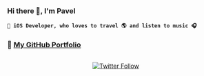 ### Hi there 👋, I'm Pavel

**` iOS Developer, who loves to travel 🌎 and listen to music 🎧`**

### 💼 **[My GitHub Portfolio](https://github.com/paulmaxgithub/iOS_Developer_Portfolio)**

<div style="display:flex;justify-content:center;">
  
[![Twitter Follow](https://img.shields.io/twitter/follow/paulmax_iOS?logo=twitter&style=for-the-badge)](https://twitter.com/paulmax_iOS)

</div>



<!--
**paulmaxgithub/paulmaxgithub** is a ✨ _special_ ✨ repository because its `README.md` (this file) appears on your GitHub profile.

Here are some ideas to get you started:

- 🔭 I’m currently working on ...
- 🌱 I’m currently learning ...
- 👯 I’m looking to collaborate on ...
- 🤔 I’m looking for help with ...
- 💬 Ask me about ...
- 📫 How to reach me: ...
- 😄 Pronouns: ...
- ⚡ Fun fact: ...
-->
